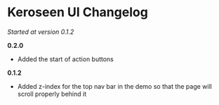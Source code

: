 # Keroseen UI Changelog

_Started at version 0.1.2_

__0.2.0__
* Added the start of action buttons

__0.1.2__
* Added z-index for the top nav bar in the demo so that the page will scroll properly behind it
